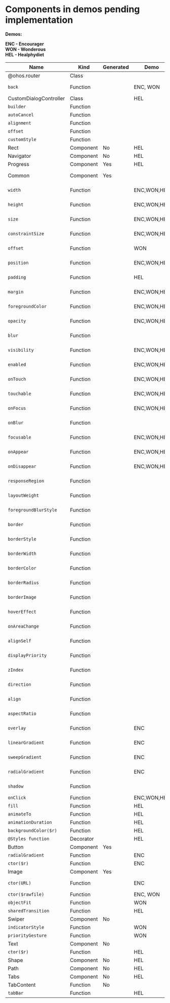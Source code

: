 # Components in demos pending implementation

**Demos:**

**ENC - Encourager**\
**WON - Wonderous**\
**HEL - Healphydiet**


| Name                   | Kind      | Generated | Demo        | Owner/libace    | Status/libace | Owner/ts      | Status/ts | Priority |
|------------------------|-----------|-----------|-------------|-----------------|---------------|---------------|-----------|----------|
| @ohos.router           | Class     |           |             |                 |               |               |           |          |
| `back`                 | Function  |           | ENC, WON    | K. Kirichenko   |               | K. Kirichenko |           | High     |
| CustomDialogController | Class     |           | HEL         |                 |               |               |           | Low      |
| `builder`              | Function  |           |             |                 |               |               |           |          |
| `autoCancel`           | Function  |           |             |                 |               |               |           |          |
| `alignment`            | Function  |           |             |                 |               |               |           |          |
| `offset`               | Function  |           |             |                 |               |               |           |          |
| `customStyle`          | Function  |           |             |                 |               |               |           |          |
| Rect                   | Component | No        | HEL         | ?               |               |               |           | High     |
| Navigator              | Component | No        | HEL         | ?               |               |               |           | High     |
| Progress               | Component | Yes       | HEL         | ?               |               |               | ?         | Medium   |
| Common                 | Component | Yes       |             | R. Sedaikin     | Progress      | R. Sedaikin   | Done      |          |
| `width`                | Function  |           | ENC,WON,HEL | R. Sedaikin     | Done/No test  | R. Sedaikin   | Done      | High+    |
| `height`               | Function  |           | ENC,WON,HEL | R. Sedaikin     | Done/No test  | R. Sedaikin   | Done      | High+    |
| `size`                 | Function  |           | ENC,WON,HEL | R. Sedaikin     | Done/No test  | R. Sedaikin   | Done      | Medium   |
| `constraintSize`       | Function  |           | ENC,WON,HEL | R. Sedaikin     | Done/No test  | R. Sedaikin   | Done      | Medium  |
| `offset`               | Function  |           | WON         | R. Sedaikin     | Done/No test  | R. Sedaikin   | Done      | High     |
| `position`             | Function  |           | ENC,WON,HEL | R. Sedaikin     | Done/No test  | R. Sedaikin   | Done      | Medium   |
| `padding`              | Function  |           | HEL         | R. Sedaikin     | Done/No test  | R. Sedaikin   | Done      | Medium   |
| `margin`               | Function  |           | ENC,WON,HEL | R. Sedaikin     | Done/No test  | R. Sedaikin   | Done      | Medium   |
| `foregroundColor`      | Function  |           | ENC,WON,HEL | R. Sedaikin     | Done/No test  | R. Sedaikin   | Done      | Medium   |
| `opacity`              | Function  |           | ENC,WON,HEL | R. Sedaikin     | Done/No test  | R. Sedaikin   | Done      | Medium   |
| `blur`                 | Function  |           |             | R. Sedaikin     | Done/No test  | R. Sedaikin   | Done      | Medium   |
| `visibility`           | Function  |           | ENC,WON,HEL | R. Sedaikin     | Done/No test  | R. Sedaikin   | Done      | Medium   |
| `enabled`              | Function  |           | ENC,WON,HEL | R. Sedaikin     | Done/No test  | R. Sedaikin   | Done      | Medium   |
| `onTouch`              | Function  |           | ENC,WON,HEL | R. Sedaikin     | Done/No test  | R. Sedaikin   | Done      | Medium   |
| `touchable`            | Function  |           | ENC,WON,HEL | R. Sedaikin     | Done/No test  | R. Sedaikin   | Done      | Medium   |
| `onFocus`              | Function  |           | ENC,WON,HEL | R. Sedaikin     | Done/No test  | R. Sedaikin   | Done      | Medium   |
| `onBlur`               | Function  |           |             | R. Sedaikin     | Done/No test  | R. Sedaikin   | Done      | Medium   |
| `focusable`            | Function  |           | ENC,WON,HEL | R. Sedaikin     | Done/No test  | R. Sedaikin   | Done      | Medium   |
| `onAppear`             | Function  |           | ENC,WON,HEL | R. Sedaikin     | Done/No test  | R. Sedaikin   | Done      | Medium   |
| `onDisappear`          | Function  |           | ENC,WON,HEL | R. Sedaikin     | Done/No test  | R. Sedaikin   | Done      | Medium   |
| `responseRegion`       | Function  |           |             | R. Sedaikin     | Done/No test  | R. Sedaikin   | Done      | Medium   |
| `layoutWeight`         | Function  |           |             | R. Sedaikin     | Done/No test  | R. Sedaikin   | Done      | Medium   |
| `foregroundBlurStyle`  | Function  |           |             | R. Sedaikin     | Done/No test  | R. Sedaikin   | Done      | Medium   |
| `border`               | Function  |           |             | R. Sedaikin     | Done/No test  | R. Sedaikin   | Done      | Medium   |
| `borderStyle`          | Function  |           |             | R. Sedaikin     | Done/No test  | R. Sedaikin   | Done      | Medium   |
| `borderWidth`          | Function  |           |             | R. Sedaikin     | Done/No test  | R. Sedaikin   | Done      | Medium   |
| `borderColor`          | Function  |           |             | R. Sedaikin     | Done/No test  | R. Sedaikin   | Done      | Medium   |
| `borderRadius`         | Function  |           |             | R. Sedaikin     | Done/No test  | R. Sedaikin   | Done      | Medium   |
| `borderImage`          | Function  |           |             | R. Sedaikin     | Done/No test  | R. Sedaikin   | Done      | Medium   |
| `hoverEffect`          | Function  |           |             | R. Sedaikin     | Done/No test  | R. Sedaikin   | Done      | Medium   |
| `onAreaChange`         | Function  |           |             | R. Sedaikin     | Done/No test  | R. Sedaikin   | Done      | Medium   |
| `alignSelf`            | Function  |           |             | R. Sedaikin     | Done/No test  | R. Sedaikin   | Done      | Medium   |
| `displayPriority`      | Function  |           |             | R. Sedaikin     | Done/No test  | R. Sedaikin   | Done      | Medium   |
| `zIndex`               | Function  |           |             | R. Sedaikin     | Done/No test  | R. Sedaikin   | Done      | Medium   |
| `direction`            | Function  |           |             | R. Sedaikin     | Done/No test  | R. Sedaikin   | Done      | Medium   |
| `align`                | Function  |           |             | R. Sedaikin     | Done/No test  | R. Sedaikin   | Done      | Medium   |
| `aspectRatio`          | Function  |           |             | R. Sedaikin     | Done/No test  | R. Sedaikin   | Done      | Medium   |
| `overlay`              | Function  |           |  ENC        | R. Sedaikin     | Done/No test  | R. Sedaikin   | Done      | Medium   |
| `linearGradient`       | Function  |           |  ENC        | R. Sedaikin     | Done/No test  | R. Sedaikin   | Done      | High     |
| `sweepGradient`        | Function  |           |  ENC        | R. Sedaikin     | Done/No test  | R. Sedaikin   | Done      | High     |
| `radialGradient`       | Function  |           |  ENC        | R. Sedaikin     | Done/No test  | R. Sedaikin   | Done      | High     |
| `shadow`               | Function  |           |             | R. Sedaikin     | Done/No test  | R. Sedaikin   | Done      | High     |
| `onClick`              | Function  |           | ENC,WON,HEL | G. Skroba       | Progress      |               | Done      | High+    |
| `fill`                 | Function  |           | HEL         |                 |               |               |           | Low      |
| `animateTo`            | Function  |           | HEL         |                 |               |               |           | Medium   |
| `animationDuration`    | Function  |           | HEL         |                 |               |               |           | Medium   |
| `backgroundColor($r)`  | Function  |           | HEL         |                 |               |               |           | Low      |
| `@Styles function`     | Decorator |           | HEL         |                 |               |               |           | Low      |
| Button                 | Component | Yes       |             |                 |               |               |           |          |
| `radialGradient`       | Function  |           | ENC         | K. Kirichenko   |               |               |           | Medium   |
| `ctor($r)`             | Function  |           | ENC         | K. Kirichenko   |               |               |           | High     |
| Image                  | Component | Yes       |             |                 |               |               |           |          |
| `ctor(URL)`            | Function  |           | ENC         | E. Korobeynikov |               |               |           | Medium   |
| `ctor($rawfile)`       | Function  |           | ENC, WON    | A. Tarasov      | Done          |               | Done      | High     |
| `objectFit`            | Function  |           | WON         | ?               |               |               |           | Medium   |
| `sharedTransition`     | Function  |           | HEL         | ?               |               |               |           | Medium   |
| Swiper                 | Component | No        |             |                 |               |               |           |          |
| `indicatorStyle`       | Function  |           | WON         | ?               |               |               |           | Low      |
| `priorityGesture`      | Function  |           | WON         | ?               |               |               |           | Medium   |
| Text                   | Component | No        |             | K. Kirichenko   |               |               |           |          |
| `ctor($r)`             | Function  |           | HEL         |                 |               |               |           | High     |
| Shape                  | Component | No        | HEL         | ?               |               |               |           | High     |
| Path                   | Component | No        | HEL         | ?               |               |               |           | High     |
| Tabs                   | Component | No        | HEL         | ?               |               |               |           | High     |
| TabContent             | Function  | No        |             | ?               |               |               |           | High     |
| `tabBar`               | Function  |           | HEL         | ?               |               |               |           | High     |

